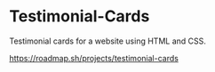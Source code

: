# Testimonial-Cards

Testimonial cards for a website using HTML and CSS.

https://roadmap.sh/projects/testimonial-cards
